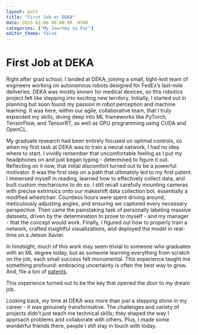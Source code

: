 ```yaml
---
layout: post
title: "First Job at DEKA"
date: 2025-02-06 00:00:00 -0500
categories: ["My Journey So Far"]
editor_theme: false
---
```


# First Job at DEKA

Right after grad school, I landed at DEKA, joining a small, tight-knit team of engineers working on autonomous robots designed for FedEx’s last-mile deliveries. DEKA was mostly known for medical devices, so this robotics project felt like stepping into exciting new territory. Initially, I started out in planning but soon found my passion in robot perception and machine learning. It was here, within our agile, collaborative team, that I truly expanded my skills, diving deep into ML frameworks like PyTorch, TensorFlow, and TensorRT, as well as GPU programming using CUDA and OpenCL.

My graduate research had been entirely focused on optimal controls, so when my first task at DEKA was to train a neural network, I had no idea where to start. I vividly remember that uncomfortable feeling as I put my headphones on and just began typing - determined to figure it out. Reflecting on it now, that initial discomfort turned out to be a powerful motivator. It was the first step on a path that ultimately led to my first patent. I immersed myself in reading, learned how to effectively collect data, and built custom mechanisms to do so. I still recall carefully mounting cameras with precise extrinsics onto our makeshift data collection bot, essentially a modified wheelchair. Countless hours were spent driving around, meticulously adjusting angles, and ensuring we captured every necessary perspective. Then came the painstaking task of personally labeling massive datasets, driven by the determination to prove to myself - and my manager - that the concept would work. Finally, I figured out how to properly train a network, crafted insightful visualizations, and deployed the model in real-time on a Jetson Xavier.

In hindsight, much of this work may seem trivial to someone who graduates with an ML degree today, but as someone learning everything from scratch on the job, each small success felt monumental. This experience taught me something profound: embracing uncertainty is often the best way to grow. And, file a ton of [patents](https://patents.justia.com/inventor/arunabh-mishra).

This experience turned out to be the key that opened the door to my dream job.

Looking back, my time at DEKA was more than just a stepping stone in my career - it was genuinely transformative. The challenges and variety of projects didn’t just teach me technical skills; they shaped the way I approach problems and collaborate with others. Plus, I made some wonderful friends there, people I still stay in touch with today.
